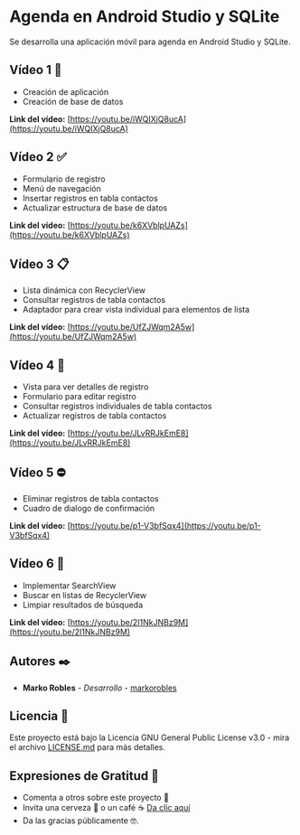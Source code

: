 # Agenda en Android Studio y SQLite
Se desarrolla una aplicación móvil para agenda en Android Studio y SQLite.

## Vídeo 1 📱
- Creación de aplicación
- Creación de base de datos

**Link del vídeo:** [https://youtu.be/iWQIXjQ8ucA](https://youtu.be/iWQIXjQ8ucA) 

## Vídeo 2 ✅
- Formulario de registro
- Menú de navegación
- Insertar registros en tabla contactos
- Actualizar estructura de base de datos

**Link del vídeo:** [https://youtu.be/k6XVblpUAZs](https://youtu.be/k6XVblpUAZs)

## Vídeo 3 📋
- Lista dinámica con RecyclerView
- Consultar registros de tabla contactos
- Adaptador para crear vista individual para elementos de lista

**Link del vídeo:** [https://youtu.be/UfZJWqm2A5w](https://youtu.be/UfZJWqm2A5w)

## Vídeo 4 📝
- Vista para ver detalles de registro
- Formulario para editar registro
- Consultar registros individuales de tabla contactos
- Actualizar registros de tabla contactos

**Link del vídeo:** [https://youtu.be/JLvRRJkEmE8](https://youtu.be/JLvRRJkEmE8) 

## Vídeo 5 ⛔
- Eliminar registros de tabla contactos
- Cuadro de dialogo de confirmación

**Link del vídeo:** [https://youtu.be/p1-V3bfSqx4](https://youtu.be/p1-V3bfSqx4) 

## Vídeo 6 🔎
- Implementar SearchView
- Buscar en listas de RecyclerView
- Limpiar resultados de búsqueda

**Link del vídeo:** [https://youtu.be/2I1NkJNBz9M](https://youtu.be/2I1NkJNBz9M) 


## Autores ✒️
- **Marko Robles** - *Desarrollo* - [markorobles](https://github.com/markorobles)

## Licencia 📄

Este proyecto está bajo la Licencia GNU General Public License v3.0 - mira el archivo [LICENSE.md](LICENSE.md) para más detalles.

## Expresiones de Gratitud 🎁

* Comenta a otros sobre este proyecto 📢
* Invita una cerveza 🍺 o un café ☕ [Da clic aquí](https://www.paypal.com/paypalme/markorobles?locale.x=es_XC.) 
* Da las gracias públicamente 🤓.
